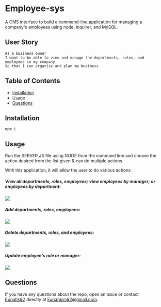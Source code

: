 # Employee-sys
A CMS interface to build a command-line application for managing a company's employees using node, inquirer, and MySQL.

## User Story
```
As a business owner
I want to be able to view and manage the departments, roles, and employees in my company
So that I can organize and plan my business
```

## Table of Contents
* [Installation](#installation)
* [Usage](#usage)
* [Questions](#questions)

## Installation
```
npm i
```

## Usage
Run the SERVER.JS file using NODE from the command line and choose the action desired from the list given & can do multiple actions.

With this application, it will allow the user to do various actions:

##### View all departments, roles, employees; view employees by manager; or employees by department:
![](assets/view_data.gif)

##### Add departments, roles, employees:
![](assets/add_data.gif)

##### Delete departments, roles, and employees:
![](assets/remove_data.gif)

##### Update employee's role or manager:
![](assets/update_data.gif)



## Questions
If you have any questions about the repo, open an issue or contact [Eunahk92](https://github.com/eunahk92) directly at Eunahkim92@gmail.com.